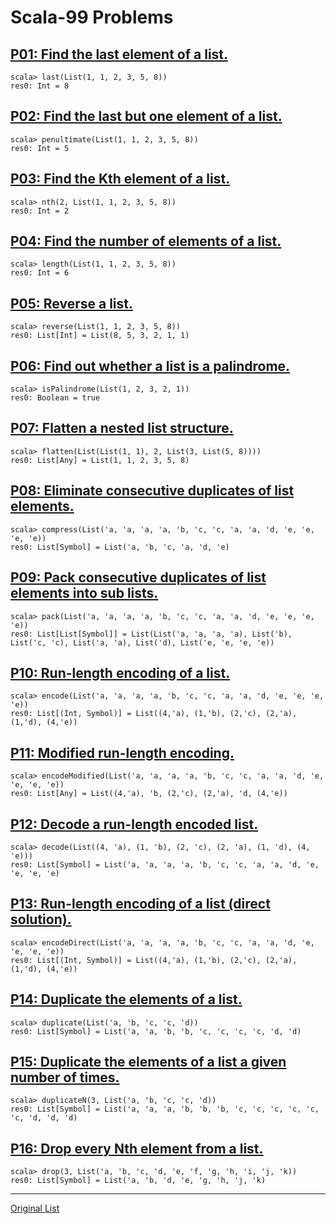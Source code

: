 # Scala-99 Problems

## [P01: Find the last element of a list.](https://github.com/erayaydin/scala-99/blob/main/src/main/scala/P01.scala)

```scala_worksheet
scala> last(List(1, 1, 2, 3, 5, 8))
res0: Int = 8
```

## [P02: Find the last but one element of a list.](https://github.com/erayaydin/scala-99/blob/main/src/main/scala/P02.scala)

```scala_worksheet
scala> penultimate(List(1, 1, 2, 3, 5, 8))
res0: Int = 5
```

## [P03: Find the Kth element of a list.](https://github.com/erayaydin/scala-99/blob/main/src/main/scala/P03.scala)

```scala_worksheet
scala> nth(2, List(1, 1, 2, 3, 5, 8))
res0: Int = 2
```

## [P04: Find the number of elements of a list.](https://github.com/erayaydin/scala-99/blob/main/src/main/scala/P04.scala)

```scala_worksheet
scala> length(List(1, 1, 2, 3, 5, 8))
res0: Int = 6
```

## [P05: Reverse a list.](https://github.com/erayaydin/scala-99/blob/main/src/main/scala/P05.scala)

```scala_worksheet
scala> reverse(List(1, 1, 2, 3, 5, 8))
res0: List[Int] = List(8, 5, 3, 2, 1, 1)
```

## [P06: Find out whether a list is a palindrome.](https://github.com/erayaydin/scala-99/blob/main/src/main/scala/P06.scala)

```scala_worksheet
scala> isPalindrome(List(1, 2, 3, 2, 1))
res0: Boolean = true
```

## [P07: Flatten a nested list structure.](https://github.com/erayaydin/scala-99/blob/main/src/main/scala/P07.scala)

```scala_worksheet
scala> flatten(List(List(1, 1), 2, List(3, List(5, 8))))
res0: List[Any] = List(1, 1, 2, 3, 5, 8)
```

## [P08: Eliminate consecutive duplicates of list elements.](https://github.com/erayaydin/scala-99/blob/main/src/main/scala/P08.scala)

```scala_worksheet
scala> compress(List('a, 'a, 'a, 'a, 'b, 'c, 'c, 'a, 'a, 'd, 'e, 'e, 'e, 'e))
res0: List[Symbol] = List('a, 'b, 'c, 'a, 'd, 'e)
```

## [P09: Pack consecutive duplicates of list elements into sub lists.](https://github.com/erayaydin/scala-99/blob/main/src/main/scala/P09.scala)

```scala_worksheet
scala> pack(List('a, 'a, 'a, 'a, 'b, 'c, 'c, 'a, 'a, 'd, 'e, 'e, 'e, 'e))
res0: List[List[Symbol]] = List(List('a, 'a, 'a, 'a), List('b), List('c, 'c), List('a, 'a), List('d), List('e, 'e, 'e, 'e))
```

## [P10: Run-length encoding of a list.](https://github.com/erayaydin/scala-99/blob/main/src/main/scala/P10.scala)

```scala_worksheet
scala> encode(List('a, 'a, 'a, 'a, 'b, 'c, 'c, 'a, 'a, 'd, 'e, 'e, 'e, 'e))
res0: List[(Int, Symbol)] = List((4,'a), (1,'b), (2,'c), (2,'a), (1,'d), (4,'e))
```

## [P11: Modified run-length encoding.](https://github.com/erayaydin/scala-99/blob/main/src/main/scala/P11.scala)

```scala_worksheet
scala> encodeModified(List('a, 'a, 'a, 'a, 'b, 'c, 'c, 'a, 'a, 'd, 'e, 'e, 'e, 'e))
res0: List[Any] = List((4,'a), 'b, (2,'c), (2,'a), 'd, (4,'e))
```

## [P12: Decode a run-length encoded list.](https://github.com/erayaydin/scala-99/blob/main/src/main/scala/P12.scala)

```scala_worksheet
scala> decode(List((4, 'a), (1, 'b), (2, 'c), (2, 'a), (1, 'd), (4, 'e)))
res0: List[Symbol] = List('a, 'a, 'a, 'a, 'b, 'c, 'c, 'a, 'a, 'd, 'e, 'e, 'e, 'e)
```

## [P13: Run-length encoding of a list (direct solution).](https://github.com/erayaydin/scala-99/blob/main/src/main/scala/P13.scala)

```scala_worksheet
scala> encodeDirect(List('a, 'a, 'a, 'a, 'b, 'c, 'c, 'a, 'a, 'd, 'e, 'e, 'e, 'e))
res0: List[(Int, Symbol)] = List((4,'a), (1,'b), (2,'c), (2,'a), (1,'d), (4,'e))
```

## [P14: Duplicate the elements of a list.](https://github.com/erayaydin/scala-99/blob/main/src/main/scala/P14.scala)

```scala_worksheet
scala> duplicate(List('a, 'b, 'c, 'c, 'd))
res0: List[Symbol] = List('a, 'a, 'b, 'b, 'c, 'c, 'c, 'c, 'd, 'd)
```

## [P15: Duplicate the elements of a list a given number of times.](https://github.com/erayaydin/scala-99/blob/main/src/main/scala/P15.scala)

```scala_worksheet
scala> duplicateN(3, List('a, 'b, 'c, 'c, 'd))
res0: List[Symbol] = List('a, 'a, 'a, 'b, 'b, 'b, 'c, 'c, 'c, 'c, 'c, 'c, 'd, 'd, 'd)
```

## [P16: Drop every Nth element from a list.](https://github.com/erayaydin/scala-99/blob/main/src/main/scala/P16.scala)

```scala_worksheet
scala> drop(3, List('a, 'b, 'c, 'd, 'e, 'f, 'g, 'h, 'i, 'j, 'k))
res0: List[Symbol] = List('a, 'b, 'd, 'e, 'g, 'h, 'j, 'k)
```

---

[Original List](https://aperiodic.net/pip/scala/s-99/)